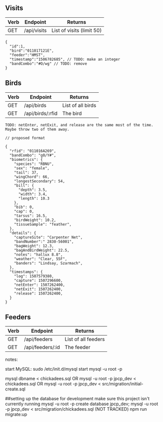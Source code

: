 

## Visits
| Verb | Endpoint | Returns |
|-|-|-|
| GET | /api/visits | List of visits (limit 50) |

```
{
  "id":1,
  "bird":"011017121E",
  "feeder":"HMST",
  "timestamp":"1506782685", // TODO: make an integer
  "bandCombo":"#O/wg" // TODO: remove
}
```

## Birds
| Verb | Endpoint | Returns |
|-|-|-|
| GET | /api/birds | List of all birds |
| GET | /api/birds/:rfid | The bird |

```
TODO: netEnter, netExit, and release are the same most of the time. Maybe throw two of them away.

// proposed format

{
  "rfid": "011016A269",
  "bandCombo": "g0/Y#",
  "biometrics": {
    "species": "RBNU",
    "sex": "female",
    "tail": 37,
    "wingChord": 66,
    "longestSecondary": 54,
    "bill": {
      "depth": 3.5,
      "width": 3.4,
      "length": 10.3
    },
    "bib": 0,
    "cap": 0,
    "tarsus": 16.5,
    "birdWeight": 10.2,
    "tissueSample": "feather",
  },
  "details": {
    "captureSite": "Carpenter Net",
    "bandNumber":" 2830-56001",
    "bagWeight": 12.3,
    "bagAndBirdWeight": 22.5,
    "notes": "hallux 8.8",
    "weather": "Clear, 55F",
    "banders": "Lindsay, Szarmach",
  },
  "timestamps": {
    "log": 1507579380,
    "capture": 1507296600, 
    "netEnter": 1507262400,
    "netExit": 1507262400,
    "release": 1507262400,
  }
}
```

## Feeders
| Verb | Endpoint | Returns |
|-|-|-|
| GET | /api/feeders | List of all feeders |
| GET | /api/feeders/:id | The feeder |   

notes:

start MySQL:
sudo /etc/init.d/mysql start
mysql -u root -p

mysql dbname < chickadees.sql
OR
mysql -u root -p jpcp_dev < chickadees.sql
OR
mysql -u root -p jpcp_dev < src/migration/initial-create.sql



##setting up the database for development
make sure this project isn't currently running
mysql -u root -p
create database jpcp_dev;
mysql -u root -p jpcp_dev < src/migration/chickadees.sql (NOT TRACKED)
npm run migrate:up
